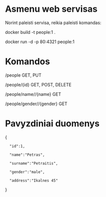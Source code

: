 # Asmenu web servisas
Norint paleisti servisa, reikia paleisti komandas:

docker build -t people:1 .

docker run -d -p 80:4321 people:1

# Komandos
/people GET, PUT

/people/{id} GET, POST, DELETE

/people/name//{name} GET

/people/gender//{gender} GET

# Pavyzdiniai duomenys
{

      "id":1,
   
      "name":"Petras",
   
      "surname":"Petraitis",
   
      "gender":"male",
   
      "address":"Ikalnes 45"
   
}

